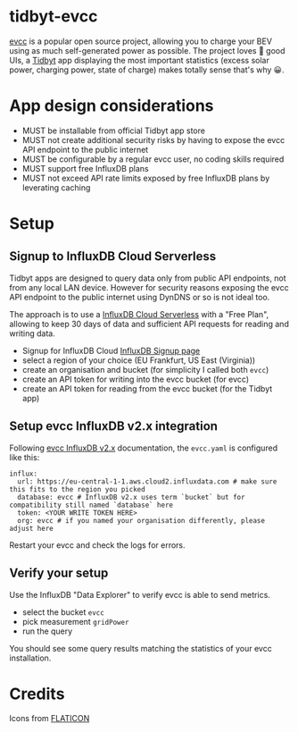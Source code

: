 # tidbyt-evcc
[evcc](https://evcc.io/en/) is a popular open source project, allowing you to charge your BEV using as much self-generated power as possible. The project loves 💚 good UIs, a [Tidbyt](https://tidbyt.com/products/tidbyt) app displaying the most important statistics (excess solar power, charging power, state of charge) makes totally sense that's why 😀.

# App design considerations

* MUST be installable from official Tidbyt app store
* MUST not create additional security risks by having to expose the evcc API endpoint to the public internet
* MUST be configurable by a regular evcc user, no coding skills required
* MUST support free InfluxDB plans
* MUST not exceed API rate limits exposed by free InfluxDB plans by leverating caching

# Setup

## Signup to InfluxDB Cloud Serverless

Tidbyt apps are designed to query data only from public API endpoints, not from any local LAN device. However for security reasons exposing the evcc API endpoint to the public internet using DynDNS or so is not ideal too.

The approach is to use a [InfluxDB Cloud Serverless](https://www.influxdata.com/influxdb-cloud-pricing/) with a "Free Plan", allowing to keep 30 days of data and sufficient API requests for reading and writing data.

* Signup for InfluxDB Cloud [InfluxDB Signup page](https://cloud2.influxdata.com/signup)
* select a region of your choice (EU Frankfurt, US East (Virginia))
* create an organisation and bucket (for simplicity I called both `evcc`) 
* create an API token for writing into the evcc bucket (for evcc)
* create an API token for reading from the evcc bucket (for the Tidbyt app) 

## Setup evcc InfluxDB v2.x integration

Following [evcc InfluxDB v2.x](https://docs.evcc.io/docs/reference/configuration/influx/#influxdb-v2x) documentation, the `evcc.yaml` is configured like this:

```
influx:
  url: https://eu-central-1-1.aws.cloud2.influxdata.com # make sure this fits to the region you picked
  database: evcc # InfluxDB v2.x uses term `bucket` but for compatibility still named `database` here
  token: <YOUR WRITE TOKEN HERE>
  org: evcc # if you named your organisation differently, please adjust here
```

Restart your evcc and check the logs for errors.

## Verify your setup

Use the InfluxDB "Data Explorer" to verify evcc is able to send metrics.

* select the bucket `evcc`
* pick measurement `gridPower` 
* run the query

You should see some query results matching the statistics of your evcc installation.

# Credits

Icons from [FLATICON](https://www.flaticon.com/)